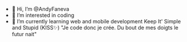 - 👋 Hi, I’m @AndyFaneva
- 👀 I’m interested in coding
- 🌱 I’m currently learning web and mobile development
Keep It' Simple and Stupid (KISS✨)
"Je code donc je crée. Du bout de mes doigts le futur nait"

<!---
AndyFaneva/AndyFaneva is a ✨ special ✨ repository because its `README.md` (this file) appears on your GitHub profile.
You can click the Preview link to take a look at your changes.
--->
